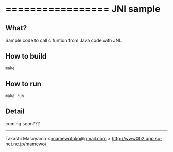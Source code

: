 =================
JNI sample
=================

What?
------------
Sample code to call c funtion from Java code with JNI.

How to build
------------
    make

How to run
-----------
    make run

Detail
-----------
coming soon???

-----
Takashi Masuyama < mamewotoko@gmail.com >
http://www002.upp.so-net.ne.jp/mamewo/
